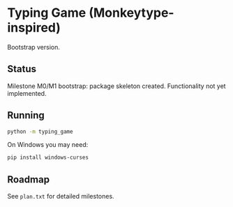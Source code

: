 # Typing Game (Monkeytype-inspired)

Bootstrap version.

## Status

Milestone M0/M1 bootstrap: package skeleton created. Functionality not yet implemented.

## Running

```bash
python -m typing_game
```

On Windows you may need:

```bash
pip install windows-curses
```

## Roadmap

See `plan.txt` for detailed milestones.
